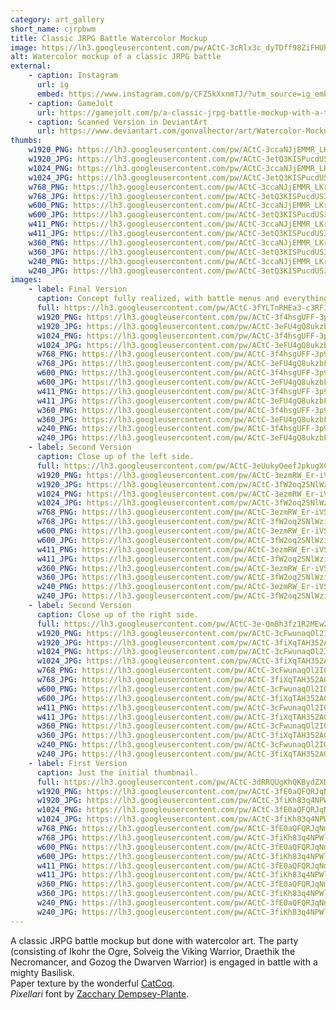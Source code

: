 ```yaml
---
category: art_gallery
short_name: cjrpbwm
title: Classic JRPG Battle Watercolor Mockup
image: https://lh3.googleusercontent.com/pw/ACtC-3cRlx3c_dyTDff98ZiFHUb3Hs0dX6PcMXjqofvTeZp7KRPTSThYI83btr6JBJjK9aqXSw9jLJiYYo-hE6oEgj7Yj6mKog5DpudbsoKaX-ETz-jat1YYwz6lHo_Co2X1AObaTif26z-9NLpubsk3Mz7S=w1200-h630-no?authuser=0
alt: Watercolor mockup of a classic JRPG battle
external:
    - caption: Instagram
      url: ig
      embed: https://www.instagram.com/p/CFZ5kXxnmTJ/?utm_source=ig_embed&amp;utm_campaign=loading
    - caption: GameJolt
      url: https://gamejolt.com/p/a-classic-jrpg-battle-mockup-with-a-twist-done-with-watercolor-art-9sjv4mpt
    - caption: Scanned Version in DeviantArt
      url: https://www.deviantart.com/gonvalhector/art/Watercolor-Mockup-of-a-Classic-JRPG-Battle-868867915
thumbs:
    w1920_PNG: https://lh3.googleusercontent.com/pw/ACtC-3ccaNJjEMMR_LKriDEL63BaDZalF46zlNHGCz1wgTEb22cPMwX6Zj37WNC2s4ZTBPpUBV1IYUlRBy0yztpv9x8ju2PiCDfPIXn54Woq7thmobyntuj8ODfFCphFXj5xt4qKvMaEQp0CtB3aNrNTdtFm=w355
    w1920_JPG: https://lh3.googleusercontent.com/pw/ACtC-3etQ3KISPucdUS3XA-AUnfOE3VTS0801TVb4ymJdJT4kcRlwHJHBCejMO5_kPH1k4VwEYSMlEc0qS0Y31WnuicBiharKbDNNYrryywIZmxNVm-nQ-r1t_bqsEO0sNVh5pgT1IzTsScPBMmcnJRKrgUz=w355
    w1024_PNG: https://lh3.googleusercontent.com/pw/ACtC-3ccaNJjEMMR_LKriDEL63BaDZalF46zlNHGCz1wgTEb22cPMwX6Zj37WNC2s4ZTBPpUBV1IYUlRBy0yztpv9x8ju2PiCDfPIXn54Woq7thmobyntuj8ODfFCphFXj5xt4qKvMaEQp0CtB3aNrNTdtFm=w284
    w1024_JPG: https://lh3.googleusercontent.com/pw/ACtC-3etQ3KISPucdUS3XA-AUnfOE3VTS0801TVb4ymJdJT4kcRlwHJHBCejMO5_kPH1k4VwEYSMlEc0qS0Y31WnuicBiharKbDNNYrryywIZmxNVm-nQ-r1t_bqsEO0sNVh5pgT1IzTsScPBMmcnJRKrgUz=w284
    w768_PNG: https://lh3.googleusercontent.com/pw/ACtC-3ccaNJjEMMR_LKriDEL63BaDZalF46zlNHGCz1wgTEb22cPMwX6Zj37WNC2s4ZTBPpUBV1IYUlRBy0yztpv9x8ju2PiCDfPIXn54Woq7thmobyntuj8ODfFCphFXj5xt4qKvMaEQp0CtB3aNrNTdtFm=w213
    w768_JPG: https://lh3.googleusercontent.com/pw/ACtC-3etQ3KISPucdUS3XA-AUnfOE3VTS0801TVb4ymJdJT4kcRlwHJHBCejMO5_kPH1k4VwEYSMlEc0qS0Y31WnuicBiharKbDNNYrryywIZmxNVm-nQ-r1t_bqsEO0sNVh5pgT1IzTsScPBMmcnJRKrgUz=w213
    w600_PNG: https://lh3.googleusercontent.com/pw/ACtC-3ccaNJjEMMR_LKriDEL63BaDZalF46zlNHGCz1wgTEb22cPMwX6Zj37WNC2s4ZTBPpUBV1IYUlRBy0yztpv9x8ju2PiCDfPIXn54Woq7thmobyntuj8ODfFCphFXj5xt4qKvMaEQp0CtB3aNrNTdtFm=w166
    w600_JPG: https://lh3.googleusercontent.com/pw/ACtC-3etQ3KISPucdUS3XA-AUnfOE3VTS0801TVb4ymJdJT4kcRlwHJHBCejMO5_kPH1k4VwEYSMlEc0qS0Y31WnuicBiharKbDNNYrryywIZmxNVm-nQ-r1t_bqsEO0sNVh5pgT1IzTsScPBMmcnJRKrgUz=w166
    w411_PNG: https://lh3.googleusercontent.com/pw/ACtC-3ccaNJjEMMR_LKriDEL63BaDZalF46zlNHGCz1wgTEb22cPMwX6Zj37WNC2s4ZTBPpUBV1IYUlRBy0yztpv9x8ju2PiCDfPIXn54Woq7thmobyntuj8ODfFCphFXj5xt4qKvMaEQp0CtB3aNrNTdtFm=w114
    w411_JPG: https://lh3.googleusercontent.com/pw/ACtC-3etQ3KISPucdUS3XA-AUnfOE3VTS0801TVb4ymJdJT4kcRlwHJHBCejMO5_kPH1k4VwEYSMlEc0qS0Y31WnuicBiharKbDNNYrryywIZmxNVm-nQ-r1t_bqsEO0sNVh5pgT1IzTsScPBMmcnJRKrgUz=w114
    w360_PNG: https://lh3.googleusercontent.com/pw/ACtC-3ccaNJjEMMR_LKriDEL63BaDZalF46zlNHGCz1wgTEb22cPMwX6Zj37WNC2s4ZTBPpUBV1IYUlRBy0yztpv9x8ju2PiCDfPIXn54Woq7thmobyntuj8ODfFCphFXj5xt4qKvMaEQp0CtB3aNrNTdtFm=w100
    w360_JPG: https://lh3.googleusercontent.com/pw/ACtC-3etQ3KISPucdUS3XA-AUnfOE3VTS0801TVb4ymJdJT4kcRlwHJHBCejMO5_kPH1k4VwEYSMlEc0qS0Y31WnuicBiharKbDNNYrryywIZmxNVm-nQ-r1t_bqsEO0sNVh5pgT1IzTsScPBMmcnJRKrgUz=w100
    w240_PNG: https://lh3.googleusercontent.com/pw/ACtC-3ccaNJjEMMR_LKriDEL63BaDZalF46zlNHGCz1wgTEb22cPMwX6Zj37WNC2s4ZTBPpUBV1IYUlRBy0yztpv9x8ju2PiCDfPIXn54Woq7thmobyntuj8ODfFCphFXj5xt4qKvMaEQp0CtB3aNrNTdtFm=w66
    w240_JPG: https://lh3.googleusercontent.com/pw/ACtC-3etQ3KISPucdUS3XA-AUnfOE3VTS0801TVb4ymJdJT4kcRlwHJHBCejMO5_kPH1k4VwEYSMlEc0qS0Y31WnuicBiharKbDNNYrryywIZmxNVm-nQ-r1t_bqsEO0sNVh5pgT1IzTsScPBMmcnJRKrgUz=w66
images:
    - label: Final Version
      caption: Concept fully realized, with battle menus and everything.
      full: https://lh3.googleusercontent.com/pw/ACtC-3fYLTnRHEa3-c3RF1CqCE58DSsFPgOvkrJGs8EgX3NjyEcS483Q2G2WT4nntBw1hSkD8cEFn-1TVutdsT4PqBDcuv0fzWzfdbAFecGSAtTrZoLNouceFHNg9a7ezcZphe8Tk-ORAK15W3Zc6CHbNGlg=w1080
      w1920_PNG: https://lh3.googleusercontent.com/pw/ACtC-3f4hsgUFF-3p9JzGvuM1uREsWSJGk01R2ZwYHKRByqIsGsxha0XiaW-n6wmug9aMz-ITsA5-LSE8Fv6KVvFgLlzE8NnMIwg7FnfbZMY8JqdwktGycoRAfQ5F_xfmjhsIPbxIdtbf38C8crk4RGDHqJE=w850
      w1920_JPG: https://lh3.googleusercontent.com/pw/ACtC-3eFU4gQ8ukzbF8vSIWn-S9dNkcm3qIbS8c6ycN_mFPXs42Svb3iihzdaiuQwsrCc-TIZPKKfz9z26gxgkgIKoRUFsHFjGQkDAPnQeOv_B2GSLlhkGstYzjUyWiXpu1QxFG0OrMMZdiylscAJcsFJN1o=w850
      w1024_PNG: https://lh3.googleusercontent.com/pw/ACtC-3f4hsgUFF-3p9JzGvuM1uREsWSJGk01R2ZwYHKRByqIsGsxha0XiaW-n6wmug9aMz-ITsA5-LSE8Fv6KVvFgLlzE8NnMIwg7FnfbZMY8JqdwktGycoRAfQ5F_xfmjhsIPbxIdtbf38C8crk4RGDHqJE=w711
      w1024_JPG: https://lh3.googleusercontent.com/pw/ACtC-3eFU4gQ8ukzbF8vSIWn-S9dNkcm3qIbS8c6ycN_mFPXs42Svb3iihzdaiuQwsrCc-TIZPKKfz9z26gxgkgIKoRUFsHFjGQkDAPnQeOv_B2GSLlhkGstYzjUyWiXpu1QxFG0OrMMZdiylscAJcsFJN1o=w711
      w768_PNG: https://lh3.googleusercontent.com/pw/ACtC-3f4hsgUFF-3p9JzGvuM1uREsWSJGk01R2ZwYHKRByqIsGsxha0XiaW-n6wmug9aMz-ITsA5-LSE8Fv6KVvFgLlzE8NnMIwg7FnfbZMY8JqdwktGycoRAfQ5F_xfmjhsIPbxIdtbf38C8crk4RGDHqJE=w533
      w768_JPG: https://lh3.googleusercontent.com/pw/ACtC-3eFU4gQ8ukzbF8vSIWn-S9dNkcm3qIbS8c6ycN_mFPXs42Svb3iihzdaiuQwsrCc-TIZPKKfz9z26gxgkgIKoRUFsHFjGQkDAPnQeOv_B2GSLlhkGstYzjUyWiXpu1QxFG0OrMMZdiylscAJcsFJN1o=w533
      w600_PNG: https://lh3.googleusercontent.com/pw/ACtC-3f4hsgUFF-3p9JzGvuM1uREsWSJGk01R2ZwYHKRByqIsGsxha0XiaW-n6wmug9aMz-ITsA5-LSE8Fv6KVvFgLlzE8NnMIwg7FnfbZMY8JqdwktGycoRAfQ5F_xfmjhsIPbxIdtbf38C8crk4RGDHqJE=w416
      w600_JPG: https://lh3.googleusercontent.com/pw/ACtC-3eFU4gQ8ukzbF8vSIWn-S9dNkcm3qIbS8c6ycN_mFPXs42Svb3iihzdaiuQwsrCc-TIZPKKfz9z26gxgkgIKoRUFsHFjGQkDAPnQeOv_B2GSLlhkGstYzjUyWiXpu1QxFG0OrMMZdiylscAJcsFJN1o=w416
      w411_PNG: https://lh3.googleusercontent.com/pw/ACtC-3f4hsgUFF-3p9JzGvuM1uREsWSJGk01R2ZwYHKRByqIsGsxha0XiaW-n6wmug9aMz-ITsA5-LSE8Fv6KVvFgLlzE8NnMIwg7FnfbZMY8JqdwktGycoRAfQ5F_xfmjhsIPbxIdtbf38C8crk4RGDHqJE=w285
      w411_JPG: https://lh3.googleusercontent.com/pw/ACtC-3eFU4gQ8ukzbF8vSIWn-S9dNkcm3qIbS8c6ycN_mFPXs42Svb3iihzdaiuQwsrCc-TIZPKKfz9z26gxgkgIKoRUFsHFjGQkDAPnQeOv_B2GSLlhkGstYzjUyWiXpu1QxFG0OrMMZdiylscAJcsFJN1o=w285
      w360_PNG: https://lh3.googleusercontent.com/pw/ACtC-3f4hsgUFF-3p9JzGvuM1uREsWSJGk01R2ZwYHKRByqIsGsxha0XiaW-n6wmug9aMz-ITsA5-LSE8Fv6KVvFgLlzE8NnMIwg7FnfbZMY8JqdwktGycoRAfQ5F_xfmjhsIPbxIdtbf38C8crk4RGDHqJE=w250
      w360_JPG: https://lh3.googleusercontent.com/pw/ACtC-3eFU4gQ8ukzbF8vSIWn-S9dNkcm3qIbS8c6ycN_mFPXs42Svb3iihzdaiuQwsrCc-TIZPKKfz9z26gxgkgIKoRUFsHFjGQkDAPnQeOv_B2GSLlhkGstYzjUyWiXpu1QxFG0OrMMZdiylscAJcsFJN1o=w250
      w240_PNG: https://lh3.googleusercontent.com/pw/ACtC-3f4hsgUFF-3p9JzGvuM1uREsWSJGk01R2ZwYHKRByqIsGsxha0XiaW-n6wmug9aMz-ITsA5-LSE8Fv6KVvFgLlzE8NnMIwg7FnfbZMY8JqdwktGycoRAfQ5F_xfmjhsIPbxIdtbf38C8crk4RGDHqJE=w166
      w240_JPG: https://lh3.googleusercontent.com/pw/ACtC-3eFU4gQ8ukzbF8vSIWn-S9dNkcm3qIbS8c6ycN_mFPXs42Svb3iihzdaiuQwsrCc-TIZPKKfz9z26gxgkgIKoRUFsHFjGQkDAPnQeOv_B2GSLlhkGstYzjUyWiXpu1QxFG0OrMMZdiylscAJcsFJN1o=w166
    - label: Second Version
      caption: Close up of the left side.
      full: https://lh3.googleusercontent.com/pw/ACtC-3eUukyOeefJpkugXC06LD8rK9gEjUn2BY40dT95HsYwFamT9Dp4VDfWBNUCe6anZv3aNPJgAjI6Fj78UcmDaTOhQgnjW4BUKmYmVIeRecvfEHsrcSzk_U6ooTCag8vm5NcqsWe3yetSJ-wXjgeyTNlP=w1080
      w1920_PNG: https://lh3.googleusercontent.com/pw/ACtC-3ezmRW_Er-iVSGWs7ConXUrllOBa_VcU3Nl_Pt95MI98NbafhIiFnK2s47l3vJHJ1lbrH5zzSsbN8wDhaGXCS8xrg3XNjMn235Zd-1F6XamOS2kpe-ZzLLAHQ1ZVZQtB3qCfGIS4OxVPWkBpOOzpbMb=w850
      w1920_JPG: https://lh3.googleusercontent.com/pw/ACtC-3fW2oq2SNlWzibMXPUIh4Pbqrk9Lnsn9RvYiQUwm8voEELFyM7sbNY0K5gtqua1GoEqNVwgM_moidfF7q3lqXSwcG58cyrNZylVNQWm3RHepNGHkOKPcWg8MeVp_rt8ZjyhcMqQBjBnDPvMaf_dyaWK=w850
      w1024_PNG: https://lh3.googleusercontent.com/pw/ACtC-3ezmRW_Er-iVSGWs7ConXUrllOBa_VcU3Nl_Pt95MI98NbafhIiFnK2s47l3vJHJ1lbrH5zzSsbN8wDhaGXCS8xrg3XNjMn235Zd-1F6XamOS2kpe-ZzLLAHQ1ZVZQtB3qCfGIS4OxVPWkBpOOzpbMb=w711
      w1024_JPG: https://lh3.googleusercontent.com/pw/ACtC-3fW2oq2SNlWzibMXPUIh4Pbqrk9Lnsn9RvYiQUwm8voEELFyM7sbNY0K5gtqua1GoEqNVwgM_moidfF7q3lqXSwcG58cyrNZylVNQWm3RHepNGHkOKPcWg8MeVp_rt8ZjyhcMqQBjBnDPvMaf_dyaWK=w711
      w768_PNG: https://lh3.googleusercontent.com/pw/ACtC-3ezmRW_Er-iVSGWs7ConXUrllOBa_VcU3Nl_Pt95MI98NbafhIiFnK2s47l3vJHJ1lbrH5zzSsbN8wDhaGXCS8xrg3XNjMn235Zd-1F6XamOS2kpe-ZzLLAHQ1ZVZQtB3qCfGIS4OxVPWkBpOOzpbMb=w533
      w768_JPG: https://lh3.googleusercontent.com/pw/ACtC-3fW2oq2SNlWzibMXPUIh4Pbqrk9Lnsn9RvYiQUwm8voEELFyM7sbNY0K5gtqua1GoEqNVwgM_moidfF7q3lqXSwcG58cyrNZylVNQWm3RHepNGHkOKPcWg8MeVp_rt8ZjyhcMqQBjBnDPvMaf_dyaWK=w533
      w600_PNG: https://lh3.googleusercontent.com/pw/ACtC-3ezmRW_Er-iVSGWs7ConXUrllOBa_VcU3Nl_Pt95MI98NbafhIiFnK2s47l3vJHJ1lbrH5zzSsbN8wDhaGXCS8xrg3XNjMn235Zd-1F6XamOS2kpe-ZzLLAHQ1ZVZQtB3qCfGIS4OxVPWkBpOOzpbMb=w416
      w600_JPG: https://lh3.googleusercontent.com/pw/ACtC-3fW2oq2SNlWzibMXPUIh4Pbqrk9Lnsn9RvYiQUwm8voEELFyM7sbNY0K5gtqua1GoEqNVwgM_moidfF7q3lqXSwcG58cyrNZylVNQWm3RHepNGHkOKPcWg8MeVp_rt8ZjyhcMqQBjBnDPvMaf_dyaWK=w416
      w411_PNG: https://lh3.googleusercontent.com/pw/ACtC-3ezmRW_Er-iVSGWs7ConXUrllOBa_VcU3Nl_Pt95MI98NbafhIiFnK2s47l3vJHJ1lbrH5zzSsbN8wDhaGXCS8xrg3XNjMn235Zd-1F6XamOS2kpe-ZzLLAHQ1ZVZQtB3qCfGIS4OxVPWkBpOOzpbMb=w285
      w411_JPG: https://lh3.googleusercontent.com/pw/ACtC-3fW2oq2SNlWzibMXPUIh4Pbqrk9Lnsn9RvYiQUwm8voEELFyM7sbNY0K5gtqua1GoEqNVwgM_moidfF7q3lqXSwcG58cyrNZylVNQWm3RHepNGHkOKPcWg8MeVp_rt8ZjyhcMqQBjBnDPvMaf_dyaWK=w285
      w360_PNG: https://lh3.googleusercontent.com/pw/ACtC-3ezmRW_Er-iVSGWs7ConXUrllOBa_VcU3Nl_Pt95MI98NbafhIiFnK2s47l3vJHJ1lbrH5zzSsbN8wDhaGXCS8xrg3XNjMn235Zd-1F6XamOS2kpe-ZzLLAHQ1ZVZQtB3qCfGIS4OxVPWkBpOOzpbMb=w250
      w360_JPG: https://lh3.googleusercontent.com/pw/ACtC-3fW2oq2SNlWzibMXPUIh4Pbqrk9Lnsn9RvYiQUwm8voEELFyM7sbNY0K5gtqua1GoEqNVwgM_moidfF7q3lqXSwcG58cyrNZylVNQWm3RHepNGHkOKPcWg8MeVp_rt8ZjyhcMqQBjBnDPvMaf_dyaWK=w250
      w240_PNG: https://lh3.googleusercontent.com/pw/ACtC-3ezmRW_Er-iVSGWs7ConXUrllOBa_VcU3Nl_Pt95MI98NbafhIiFnK2s47l3vJHJ1lbrH5zzSsbN8wDhaGXCS8xrg3XNjMn235Zd-1F6XamOS2kpe-ZzLLAHQ1ZVZQtB3qCfGIS4OxVPWkBpOOzpbMb=w166
      w240_JPG: https://lh3.googleusercontent.com/pw/ACtC-3fW2oq2SNlWzibMXPUIh4Pbqrk9Lnsn9RvYiQUwm8voEELFyM7sbNY0K5gtqua1GoEqNVwgM_moidfF7q3lqXSwcG58cyrNZylVNQWm3RHepNGHkOKPcWg8MeVp_rt8ZjyhcMqQBjBnDPvMaf_dyaWK=w166
    - label: Second Version
      caption: Close up of the right side.
      full: https://lh3.googleusercontent.com/pw/ACtC-3e-QmBh3fz1R2MEw2tpSQxeI8r1y5sgN7RitOd0mnjngAxOefG1JWcghAR4s8lGBCryo0KABkKTnjybDohXMVHLZ_HRz71jdBxYoG8xzTjuasU2fmGLKegdP3xyIBsNn8s9UnYo4VCkYBp_DnUVT5bc=w1080
      w1920_PNG: https://lh3.googleusercontent.com/pw/ACtC-3cFwunaqOl2IO5JrJtqfzZBwZ-Rqmejgo7A6Fl_icttrBK5K0eTDnpqscR0uiVP0AaC8OsKZez627MU_OTI4OiCoWAMx_YInNOmAuQ86P_VrruJP5Uh2ARko-lpQfDmw1VSqkCkvExRqjRZYIwDBLUK=w850
      w1920_JPG: https://lh3.googleusercontent.com/pw/ACtC-3fiXqTAH352AGB8TWTLNgLB0kuDfcC5Bz7RjE3qaZnGNRj0hRGUyHTkvme8rDq2YN0vnMusD-4-l5lfr3p6pHna_vwMwx-dDtgGFDPbLmUbaKJg_0awgV1ruQG7fm3cSCbVp4XO_VPFXfJBCMlLvUG2=w850
      w1024_PNG: https://lh3.googleusercontent.com/pw/ACtC-3cFwunaqOl2IO5JrJtqfzZBwZ-Rqmejgo7A6Fl_icttrBK5K0eTDnpqscR0uiVP0AaC8OsKZez627MU_OTI4OiCoWAMx_YInNOmAuQ86P_VrruJP5Uh2ARko-lpQfDmw1VSqkCkvExRqjRZYIwDBLUK=w711
      w1024_JPG: https://lh3.googleusercontent.com/pw/ACtC-3fiXqTAH352AGB8TWTLNgLB0kuDfcC5Bz7RjE3qaZnGNRj0hRGUyHTkvme8rDq2YN0vnMusD-4-l5lfr3p6pHna_vwMwx-dDtgGFDPbLmUbaKJg_0awgV1ruQG7fm3cSCbVp4XO_VPFXfJBCMlLvUG2=w711
      w768_PNG: https://lh3.googleusercontent.com/pw/ACtC-3cFwunaqOl2IO5JrJtqfzZBwZ-Rqmejgo7A6Fl_icttrBK5K0eTDnpqscR0uiVP0AaC8OsKZez627MU_OTI4OiCoWAMx_YInNOmAuQ86P_VrruJP5Uh2ARko-lpQfDmw1VSqkCkvExRqjRZYIwDBLUK=w533
      w768_JPG: https://lh3.googleusercontent.com/pw/ACtC-3fiXqTAH352AGB8TWTLNgLB0kuDfcC5Bz7RjE3qaZnGNRj0hRGUyHTkvme8rDq2YN0vnMusD-4-l5lfr3p6pHna_vwMwx-dDtgGFDPbLmUbaKJg_0awgV1ruQG7fm3cSCbVp4XO_VPFXfJBCMlLvUG2=w533
      w600_PNG: https://lh3.googleusercontent.com/pw/ACtC-3cFwunaqOl2IO5JrJtqfzZBwZ-Rqmejgo7A6Fl_icttrBK5K0eTDnpqscR0uiVP0AaC8OsKZez627MU_OTI4OiCoWAMx_YInNOmAuQ86P_VrruJP5Uh2ARko-lpQfDmw1VSqkCkvExRqjRZYIwDBLUK=w416
      w600_JPG: https://lh3.googleusercontent.com/pw/ACtC-3fiXqTAH352AGB8TWTLNgLB0kuDfcC5Bz7RjE3qaZnGNRj0hRGUyHTkvme8rDq2YN0vnMusD-4-l5lfr3p6pHna_vwMwx-dDtgGFDPbLmUbaKJg_0awgV1ruQG7fm3cSCbVp4XO_VPFXfJBCMlLvUG2=w416
      w411_PNG: https://lh3.googleusercontent.com/pw/ACtC-3cFwunaqOl2IO5JrJtqfzZBwZ-Rqmejgo7A6Fl_icttrBK5K0eTDnpqscR0uiVP0AaC8OsKZez627MU_OTI4OiCoWAMx_YInNOmAuQ86P_VrruJP5Uh2ARko-lpQfDmw1VSqkCkvExRqjRZYIwDBLUK=w285
      w411_JPG: https://lh3.googleusercontent.com/pw/ACtC-3fiXqTAH352AGB8TWTLNgLB0kuDfcC5Bz7RjE3qaZnGNRj0hRGUyHTkvme8rDq2YN0vnMusD-4-l5lfr3p6pHna_vwMwx-dDtgGFDPbLmUbaKJg_0awgV1ruQG7fm3cSCbVp4XO_VPFXfJBCMlLvUG2=w285
      w360_PNG: https://lh3.googleusercontent.com/pw/ACtC-3cFwunaqOl2IO5JrJtqfzZBwZ-Rqmejgo7A6Fl_icttrBK5K0eTDnpqscR0uiVP0AaC8OsKZez627MU_OTI4OiCoWAMx_YInNOmAuQ86P_VrruJP5Uh2ARko-lpQfDmw1VSqkCkvExRqjRZYIwDBLUK=w250
      w360_JPG: https://lh3.googleusercontent.com/pw/ACtC-3fiXqTAH352AGB8TWTLNgLB0kuDfcC5Bz7RjE3qaZnGNRj0hRGUyHTkvme8rDq2YN0vnMusD-4-l5lfr3p6pHna_vwMwx-dDtgGFDPbLmUbaKJg_0awgV1ruQG7fm3cSCbVp4XO_VPFXfJBCMlLvUG2=w250
      w240_PNG: https://lh3.googleusercontent.com/pw/ACtC-3cFwunaqOl2IO5JrJtqfzZBwZ-Rqmejgo7A6Fl_icttrBK5K0eTDnpqscR0uiVP0AaC8OsKZez627MU_OTI4OiCoWAMx_YInNOmAuQ86P_VrruJP5Uh2ARko-lpQfDmw1VSqkCkvExRqjRZYIwDBLUK=w166
      w240_JPG: https://lh3.googleusercontent.com/pw/ACtC-3fiXqTAH352AGB8TWTLNgLB0kuDfcC5Bz7RjE3qaZnGNRj0hRGUyHTkvme8rDq2YN0vnMusD-4-l5lfr3p6pHna_vwMwx-dDtgGFDPbLmUbaKJg_0awgV1ruQG7fm3cSCbVp4XO_VPFXfJBCMlLvUG2=w166
    - label: First Version
      caption: Just the initial thumbnail.
      full: https://lh3.googleusercontent.com/pw/ACtC-3dRRQUgKhQKBydZXDiYBQRLKskKSBFcgB3qtF-SRb1V7tG9iR550b0I01P6TFL6BIz53zUc5CcD9zfEL8Z1vf4b5PABNFl3JEy3qeg_o4_-mom0REwubMX20R-6FjJgPDgq4mL9rz3zNuNh9_SAMczD=w1080
      w1920_PNG: https://lh3.googleusercontent.com/pw/ACtC-3fE0aQFQRJqNm4L5U3Aw6NAxqgG7L3IsyTpWcXr7HxYXzxfjcH9jO79NcWPyyuhEPm9LP3h5wSRaY6QNQqv42levMF9KaDZtfZ9FgeL5Q-mvblnZeCOOz-Z3hlihlP-SuqulBL556mOBe8gHJp0ZtvW=w850
      w1920_JPG: https://lh3.googleusercontent.com/pw/ACtC-3fiKh83q4NPWlLKwELIqNLvCAAtZ2tcO7IVf_bl7o-W0lMg_KziipDozOlYmT1ZApHqS90HBXD4C2Cs2NDRUAuMNX0kN6pH7eVZ1U8j-e7MIz7rOI2jJAs2ih6bGjlBthqppqmvreWm2pgEX53xpYgc=w850
      w1024_PNG: https://lh3.googleusercontent.com/pw/ACtC-3fE0aQFQRJqNm4L5U3Aw6NAxqgG7L3IsyTpWcXr7HxYXzxfjcH9jO79NcWPyyuhEPm9LP3h5wSRaY6QNQqv42levMF9KaDZtfZ9FgeL5Q-mvblnZeCOOz-Z3hlihlP-SuqulBL556mOBe8gHJp0ZtvW=w711
      w1024_JPG: https://lh3.googleusercontent.com/pw/ACtC-3fiKh83q4NPWlLKwELIqNLvCAAtZ2tcO7IVf_bl7o-W0lMg_KziipDozOlYmT1ZApHqS90HBXD4C2Cs2NDRUAuMNX0kN6pH7eVZ1U8j-e7MIz7rOI2jJAs2ih6bGjlBthqppqmvreWm2pgEX53xpYgc=w711
      w768_PNG: https://lh3.googleusercontent.com/pw/ACtC-3fE0aQFQRJqNm4L5U3Aw6NAxqgG7L3IsyTpWcXr7HxYXzxfjcH9jO79NcWPyyuhEPm9LP3h5wSRaY6QNQqv42levMF9KaDZtfZ9FgeL5Q-mvblnZeCOOz-Z3hlihlP-SuqulBL556mOBe8gHJp0ZtvW=w533
      w768_JPG: https://lh3.googleusercontent.com/pw/ACtC-3fiKh83q4NPWlLKwELIqNLvCAAtZ2tcO7IVf_bl7o-W0lMg_KziipDozOlYmT1ZApHqS90HBXD4C2Cs2NDRUAuMNX0kN6pH7eVZ1U8j-e7MIz7rOI2jJAs2ih6bGjlBthqppqmvreWm2pgEX53xpYgc=w533
      w600_PNG: https://lh3.googleusercontent.com/pw/ACtC-3fE0aQFQRJqNm4L5U3Aw6NAxqgG7L3IsyTpWcXr7HxYXzxfjcH9jO79NcWPyyuhEPm9LP3h5wSRaY6QNQqv42levMF9KaDZtfZ9FgeL5Q-mvblnZeCOOz-Z3hlihlP-SuqulBL556mOBe8gHJp0ZtvW=w416
      w600_JPG: https://lh3.googleusercontent.com/pw/ACtC-3fiKh83q4NPWlLKwELIqNLvCAAtZ2tcO7IVf_bl7o-W0lMg_KziipDozOlYmT1ZApHqS90HBXD4C2Cs2NDRUAuMNX0kN6pH7eVZ1U8j-e7MIz7rOI2jJAs2ih6bGjlBthqppqmvreWm2pgEX53xpYgc=w416
      w411_PNG: https://lh3.googleusercontent.com/pw/ACtC-3fE0aQFQRJqNm4L5U3Aw6NAxqgG7L3IsyTpWcXr7HxYXzxfjcH9jO79NcWPyyuhEPm9LP3h5wSRaY6QNQqv42levMF9KaDZtfZ9FgeL5Q-mvblnZeCOOz-Z3hlihlP-SuqulBL556mOBe8gHJp0ZtvW=w285
      w411_JPG: https://lh3.googleusercontent.com/pw/ACtC-3fiKh83q4NPWlLKwELIqNLvCAAtZ2tcO7IVf_bl7o-W0lMg_KziipDozOlYmT1ZApHqS90HBXD4C2Cs2NDRUAuMNX0kN6pH7eVZ1U8j-e7MIz7rOI2jJAs2ih6bGjlBthqppqmvreWm2pgEX53xpYgc=w285
      w360_PNG: https://lh3.googleusercontent.com/pw/ACtC-3fE0aQFQRJqNm4L5U3Aw6NAxqgG7L3IsyTpWcXr7HxYXzxfjcH9jO79NcWPyyuhEPm9LP3h5wSRaY6QNQqv42levMF9KaDZtfZ9FgeL5Q-mvblnZeCOOz-Z3hlihlP-SuqulBL556mOBe8gHJp0ZtvW=w250
      w360_JPG: https://lh3.googleusercontent.com/pw/ACtC-3fiKh83q4NPWlLKwELIqNLvCAAtZ2tcO7IVf_bl7o-W0lMg_KziipDozOlYmT1ZApHqS90HBXD4C2Cs2NDRUAuMNX0kN6pH7eVZ1U8j-e7MIz7rOI2jJAs2ih6bGjlBthqppqmvreWm2pgEX53xpYgc=w250
      w240_PNG: https://lh3.googleusercontent.com/pw/ACtC-3fE0aQFQRJqNm4L5U3Aw6NAxqgG7L3IsyTpWcXr7HxYXzxfjcH9jO79NcWPyyuhEPm9LP3h5wSRaY6QNQqv42levMF9KaDZtfZ9FgeL5Q-mvblnZeCOOz-Z3hlihlP-SuqulBL556mOBe8gHJp0ZtvW=w166
      w240_JPG: https://lh3.googleusercontent.com/pw/ACtC-3fiKh83q4NPWlLKwELIqNLvCAAtZ2tcO7IVf_bl7o-W0lMg_KziipDozOlYmT1ZApHqS90HBXD4C2Cs2NDRUAuMNX0kN6pH7eVZ1U8j-e7MIz7rOI2jJAs2ih6bGjlBthqppqmvreWm2pgEX53xpYgc=w166
---
```


A classic JRPG battle mockup but done with watercolor art. The party (consisting of Ikohr the Ogre, Solveig the Viking Warrior, Draethik the Necromancer, and Gozog the Dwarven Warrior) is engaged in battle with a mighty Basilisk.  
Paper texture by the wonderful [CatCoq](https://www.instagram.com/catcoq/).  
*Pixellari* font by [Zacchary Dempsey-Plante](https://ztdp.ca/).  

